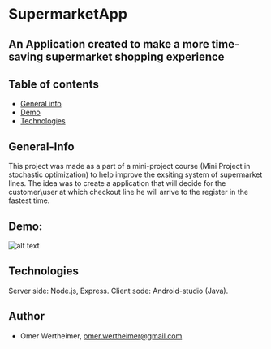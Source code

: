 # SupermarketApp
## An Application created to make a more time-saving supermarket shopping experience 


## Table of contents
* [General info](#general-info)
* [Demo](#demo)
* [Technologies](#technologies)

## General-Info
This project was made as a part of a mini-project course (Mini Project in stochastic optimization) to help improve the exsiting system of supermarket lines. The idea was to create a application that will decide for the customer\user at which checkout line he will arrive to the register in the fastest time. 

## Demo: 
![alt text](https://github.com/omerwer/SupermarketApp/edit/master/ "Logo Title Text 1")

## Technologies
Server side: Node.js, Express. 
Client sode: Android-studio (Java).

## Author
 * Omer Wertheimer, omer.wertheimer@gmail.com
